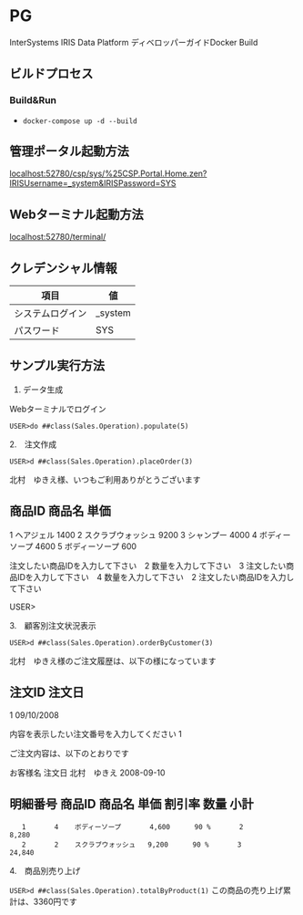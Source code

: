 # PG

InterSystems IRIS Data Platform ディベロッパーガイドDocker Build


## ビルドプロセス

### Build&Run
* `docker-compose up -d --build`

## 管理ポータル起動方法

[localhost:52780/csp/sys/%25CSP.Portal.Home.zen?IRISUsername=_system&IRISPassword=SYS](http://localhost:52780/csp/sys/%25CSP.Portal.Home.zen?IRISUsername=_system&IRISPassword=SYS)

## Webターミナル起動方法

[localhost:52780/terminal/](http://localhost:52780/terminal/)

## クレデンシャル情報

|項目           |値         |
|--------------|-----------|
|システムログイン |_system    |
|パスワード　	    |SYS |


## サンプル実行方法

1. データ生成

Webターミナルでログイン

`USER>do ##class(Sales.Operation).populate(5)`

2.　注文作成　

`USER>d ##class(Sales.Operation).placeOrder(3)`

北村　ゆきえ様、いつもご利用ありがとうございます
 
商品ID              商品名              単価
----------------------------------------------------
1                   ヘアジェル          1400
2                   スクラブウォッシュ  9200
3                   シャンプー          4000
4                   ボディーソープ      4600
5                   ボディーソープ      600
 
注文したい商品IDを入力して下さい　2
数量を入力して下さい　3
注文したい商品IDを入力して下さい　4
数量を入力して下さい　2
注文したい商品IDを入力して下さい　
 
USER>

3.　顧客別注文状況表示

`USER>d ##class(Sales.Operation).orderByCustomer(3)`
 
北村　ゆきえ様のご注文履歴は、以下の様になっています
 
注文ID              注文日
-----------------------------------------------
1                   09/10/2008
 
内容を表示したい注文番号を入力してください 1
 
ご注文内容は、以下のとおりです
 
お客様名            注文日
北村　ゆきえ        2008-09-10
 
明細番号  商品ID    商品名              単価      割引率    数量      小計
-------------------------------------------------------------------------------
       1       4    ボディーソープ       4,600      90 %       2         8,280
       2       2    スクラブウォッシュ   9,200      90 %       3        24,840

4.　商品別売り上げ

`USER>d ##class(Sales.Operation).totalByProduct(1)`
この商品の売り上げ累計は、3360円です

